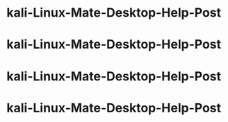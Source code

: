 # kali-Linux-Mate-Desktop-Help-Post
# kali-Linux-Mate-Desktop-Help-Post
# kali-Linux-Mate-Desktop-Help-Post
# kali-Linux-Mate-Desktop-Help-Post
